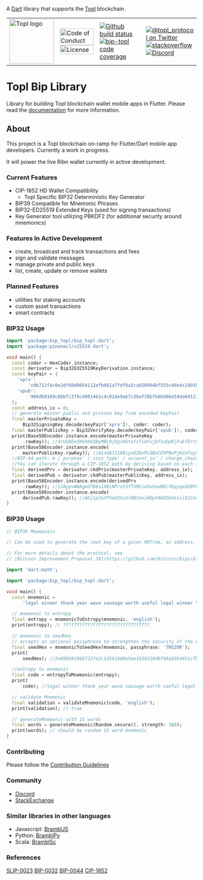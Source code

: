 A [Dart][dart] library that supports the [Topl][topl] blockchain.

<table>
  <tr>
    <td>
      <img width="118px" alt="Topl logo" src="https://avatars.githubusercontent.com/u/26033322?s=200&v=4" />
    </td>
    <td>
      <a href="https://img.shields.io/badge/code-of%20conduct-green.svg"><img width="100%" alt="Code of Conduct" src="https://github.com/Topl/bip-topl/blob/main/.github/CODE_OF_CONDUCT.md"></a>
      <a href="https://img.shields.io/badge/License-MPL%202.0-brightgreen.svg"><img width="100%"  alt="License" src="https://opensource.org/licenses/MPL-2.0"></a>
    </td>
    <td>
      <a href=[dart-test]><img alt="Github build status" src="https://github.com/Topl/bip-topl/actions/workflows/dart-test.yml/badge.svg"></a>
      <a href=https://codecov.io/gh/Topl/bip-topl/branch/main/graph/badge.svg><img alt="bip-topl code coverage" src="https://codecov.io/gh/Topl/bip-topl"></a>
    </td>
    <td>
      <a href="https://twitter.com/topl_protocol"><img alt="@topl_protocol on Twitter" src="https://img.shields.io/twitter/url?style=social&url=https%3A%2F%2Ftwitter.com%2Ftopl_protocol"></a>
      <br>
      <a href=[stackexchange-url]><img alt="stackoverflow" src=[stackexchange-image]></a>
      <br>
      <a href="https://img.shields.io/discord/591914197219016707.svg?label=&logo=discord&logoColor=ffffff&color=7389D8&labelColor=6A7EC2"><img alt="Discord" src="[discord-url]"></a>
    </td>
  </tr>
</table>

[dart]: https://www.dartlang.org
[topl]: topl.co

# Topl Bip Library

Library for building Topl blockchain wallet mobile apps in Flutter. Please read the [documentation](https://topl.github.io/bip-topl/) for more information.

## About

This project is a Topl blockchain on-ramp for Flutter/Dart mobile app developers.  Currently a work in progress.

It will power the live Ribn wallet currently in active development.

### Current Features
* CIP-1852 HD Wallet Compatibility
   - Topl Specific BIP32 Deterministic Key Generator
* BIP39 Compatible for Mnemonic Phrases
* BIP32-ED25519 Extended Keys (used for signing transactions)
* Key Generator tool utilizing PBKDF2 (for additional security around mnemonics)

### Features In Active Development
* create, broadcast and track transactions and fees
* sign and validate messages
* manage private and public keys
* list, create, update or remove wallets

### Planned Features
* utilities for staking accounts
* custom asset transactions
* smart contracts

### BIP32 Usage
```dart
import 'package:bip_topl/bip_topl.dart';
import 'package:pinenacl/x25519.dart';

void main() {
  const coder = HexCoder.instance;
  const derivator = Bip32Ed25519KeyDerivation.instance;
  const keyPair = {
    'xprv':
        'c0b712f4c0e2df68d0054112efb081a7fdf8a3ca920994bf555c40e4c249354993f774ae91005da8c69b2c4c59fa80d741ecea6722262a6b4576d259cf60ef30c05763f0b510942627d0c8b414358841a19748ec43e1135d2f0c4d81583188e1',
    'xpub':
        '906d68169c8bbfc3f0cd901461c4c824e9ab7cdbaf38b7b6bd66e54da0411109c05763f0b510942627d0c8b414358841a19748ec43e1135d2f0c4d81583188e1'
  };
  const address_ix = 0;
  // generate master public and private key from encoded keyPair
  final masterPrivateKey =
      Bip32SigningKey.decode(keyPair['xprv']!, coder: coder);
  final masterPublicKey = Bip32VerifyKey.decode(keyPair['xpub']!, coder: coder);
  print(Base58Encoder.instance.encode(masterPrivateKey
      .rawKey)); //4rUU8Ee5K6h663ByMBLRjXgs9GYsFsTiUFujbfSvDpKjFuEfErc9QFfs4F1fej5jJ6gwavr2zU66c6ASagaqyZcb
  print(Base58Encoder.instance.encode(
      masterPublicKey.rawKey)); //AinUA7J1kBiyvDZ8nPL8BoCE9PBxPjKzUfoyhpXAGTXn
  //BIP-44 path: m / purpose' / coin_type' / account_ix' / change_chain / address_ix
  //You can iterate through a CIP-1852 path by deriving based on each index at a time. For this example, we will only use one idx.
  final derivedPrv = derivator.ckdPriv(masterPrivateKey, address_ix);
  final derivedPub = derivator.ckdPub(masterPublicKey, address_ix);
  print(Base58Encoder.instance.encode(derivedPrv
      .rawKey)); //2JAppvWBAgmd7B6s1XDcNPrxtSfT5MCcnhuVxeNKLYHyyqa3U9FE6BD85QPVtn6iWAisSq2WKyvbZFzmEA1rYbMP
  print(Base58Encoder.instance.encode(
      derivedPub.rawKey)); //AGj1p3atP5m2UVxXrBBtmniWQyV4HZGkVesii922zwj6
}
```

### BIP39 Usage
```dart
// BIP39 Mnemonics

// Can be used to generate the root key of a given HDTree, an address, or simply convert bits to mnemonic for human friendly value

// For more details about the protocol, see
// [Bitcoin Improvement Proposal 39](https://github.com/bitcoin/bips/blob/master/bip-0039.mediawiki)

import 'dart:math';

import 'package:bip_topl/bip_topl.dart';

void main() {
  const mnemonic =
      'legal winner thank year wave sausage worth useful legal winner thank yellow';

  // mnemonic to entropy
  final entropy = mnemonicToEntropy(mnemonic, 'english');
  print(entropy); // 7f7f7f7f7f7f7f7f7f7f7f7f7f7f7f7f

  // mnemonic to seedHex
  // accepts an optional passphrase to strengthen the security of the mnemonic
  final seedHex = mnemonicToSeedHex(mnemonic, passphrase: 'TREZOR');
  print(
      seedHex); //2e8905819b8723fe2c1d161860e5ee1830318dbf49a83bd451cfb8440c28bd6fa457fe1296106559a3c80937a1c1069be3a3a5bd381ee6260e8d9739fce1f607

  //entropy to mnemonic
  final code = entropyToMnemonic(entropy);
  print(
      code); //legal winner thank year wave sausage worth useful legal winner thank yellow

  // validate Mnemonic
  final validation = validateMnemonic(code, 'english');
  print(validation); // true

  // generateMnemonic with 15 words
  final words = generateMnemonic(Random.secure(), strength: 160);
  print(words); // should be random 15 word mnemonic
}
```

### Contributing 
Please follow the [Contribution Guidelines](./github/CONTRIBUTING.md)

### Community
- [Discord][discord-url]
- [StackExchange][stackexchange-url]

### Similar libraries in other languages
- Javascript: [BramblJS](https://github.com/Topl/BramblJS)
- Python: [BramblPy](https://github.com/Topl/BramblPy)
- Scala: [BramblSc](https://github.com/Topl/Bifrost/tree/main/brambl/src)

[discord-url]: https://discord.gg/CHaG8utU
[stackexchange-image]: https://img.shields.io/badge/bip--topl-stackexchange-brightgreen
[stackexchange-url]: https://bitcoin.stackexchange.com/questions/tagged/bip-topl

### References
[SLIP-0023](https://github.com/satoshilabs/slips/blob/master/slip-0023.md)
[BIP-0032](https://github.com/bitcoin/bips/blob/master/bip-0032.mediawiki)
[BIP-0044](https://github.com/bitcoin/bips/blob/master/bip-0044.mediawiki)
[CIP-1852](https://cips.cardano.org/cips/cip1852/)